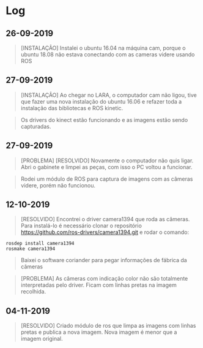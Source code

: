 # Log

## 26-09-2019

> [INSTALAÇÂO] Instalei o ubuntu 16.04 na máquina cam, porque o ubuntu 18.08 não estava conectando com as cameras videre usando ROS

## 27-09-2019

> [INSTALAÇÂO] Ao chegar no LARA, o computador cam não ligou, tive que fazer uma nova instalação do ubuntu 16.06 e refazer toda a instalação das bibliotecas e ROS kinetic.

> Os drivers do kinect estão funcionando e as imagens estão sendo capturadas.

## 27-09-2019

> [PROBLEMA] [RESOLVIDO] Novamente o computador não quis ligar. Abri o gabinete e limpei as peças, com isso o PC voltou a funcionar.

> Rodei um módulo de ROS para captura de imagens com as câmeras videre, porém não funcionou.

## 12-10-2019

> [RESOLVIDO] Encontrei o driver camera1394 que roda as câmeras. Para instalá-lo é necessário clonar o repositório https://github.com/ros-drivers/camera1394.git e rodar o comando:

```
rosdep install camera1394
rosmake camera1394
```
> Baixei o software coriander para pegar informações de fábrica da câmeras

> [PROBLEMA] As câmeras com indicação color não são totalmente interpretadas pelo driver. Ficam com linhas pretas na imagem recolhida.

## 04-11-2019

> [RESOLVIDO] Criado módulo de ros que limpa as imagens com linhas pretas e publica a nova imagem. Nova imagem é menor que a imagem original.

